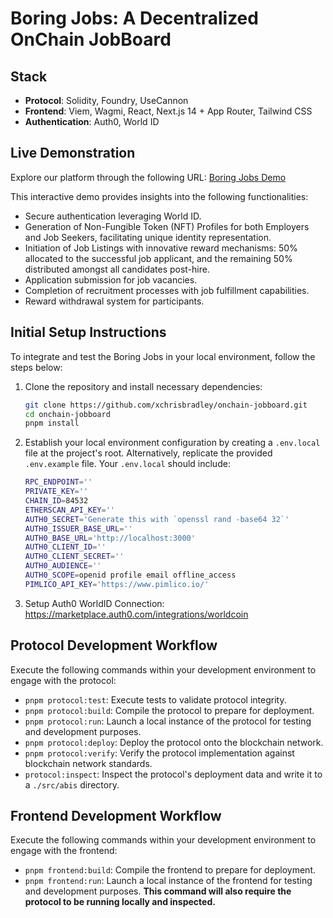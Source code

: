 # Boring Jobs: A Decentralized OnChain JobBoard

## Stack

- **Protocol**: Solidity, Foundry, UseCannon
- **Frontend**: Viem, Wagmi, React, Next.js 14 + App Router, Tailwind CSS
- **Authentication**: Auth0, World ID

## Live Demonstration

Explore our platform through the following URL: [Boring Jobs Demo](https://onchain-jobboard.vercel.app/)

This interactive demo provides insights into the following functionalities:

- Secure authentication leveraging World ID.
- Generation of Non-Fungible Token (NFT) Profiles for both Employers and Job Seekers, facilitating unique identity representation.
- Initiation of Job Listings with innovative reward mechanisms: 50% allocated to the successful job applicant, and the remaining 50% distributed amongst all candidates post-hire.
- Application submission for job vacancies.
- Completion of recruitment processes with job fulfillment capabilities.
- Reward withdrawal system for participants.

## Initial Setup Instructions

To integrate and test the Boring Jobs in your local environment, follow the steps below:

1. Clone the repository and install necessary dependencies:

   ```bash
   git clone https://github.com/xchrisbradley/onchain-jobboard.git
   cd onchain-jobboard
   pnpm install
   ```

2. Establish your local environment configuration by creating a `.env.local` file at the project's root. Alternatively, replicate the provided `.env.example` file. Your `.env.local` should include:
   ```bash
   RPC_ENDPOINT=''
   PRIVATE_KEY=''
   CHAIN_ID=84532
   ETHERSCAN_API_KEY=''
   AUTH0_SECRET='Generate this with `openssl rand -base64 32`'
   AUTH0_ISSUER_BASE_URL=''
   AUTH0_BASE_URL='http://localhost:3000'
   AUTH0_CLIENT_ID=''
   AUTH0_CLIENT_SECRET=''
   AUTH0_AUDIENCE=''
   AUTH0_SCOPE=openid profile email offline_access
   PIMLICO_API_KEY='https://www.pimlico.io/'
   ```
3. Setup Auth0 WorldID Connection: https://marketplace.auth0.com/integrations/worldcoin

## Protocol Development Workflow

Execute the following commands within your development environment to engage with the protocol:

- `pnpm protocol:test`: Execute tests to validate protocol integrity.
- `pnpm protocol:build`: Compile the protocol to prepare for deployment.
- `pnpm protocol:run`: Launch a local instance of the protocol for testing and development purposes.
- `pnpm protocol:deploy`: Deploy the protocol onto the blockchain network.
- `pnpm protocol:verify`: Verify the protocol implementation against blockchain network standards.
- `protocol:inspect`: Inspect the protocol's deployment data and write it to a `./src/abis` directory.

## Frontend Development Workflow

Execute the following commands within your development environment to engage with the frontend:

- `pnpm frontend:build`: Compile the frontend to prepare for deployment.
- `pnpm frontend:run`: Launch a local instance of the frontend for testing and development purposes. **This command will also require the protocol to be running locally and inspected.**
